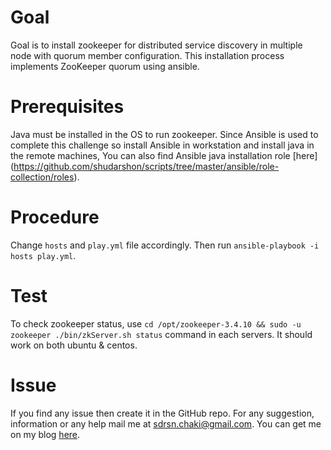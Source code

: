# Goal

Goal is to install zookeeper for distributed service discovery in multiple node with quorum member configuration. This installation process implements ZooKeeper quorum using ansible.

# Prerequisites

Java must be installed in the OS to run zookeeper. Since Ansible is used to complete this challenge so install Ansible in workstation and install java in the remote machines, You can also find Ansible java installation role [here] (https://github.com/shudarshon/scripts/tree/master/ansible/role-collection/roles).


# Procedure
Change `hosts` and `play.yml` file accordingly. Then run `ansible-playbook -i hosts play.yml`.

# Test

To check zookeeper status, use `cd /opt/zookeeper-3.4.10 && sudo -u zookeeper ./bin/zkServer.sh status` command in each servers. It should work on both ubuntu & centos.

# Issue

If you find any issue then create it in the GitHub repo. For any suggestion, information or any help mail me at sdrsn.chaki@gmail.com. You can get me on my blog [here](www.shudarshon.com).
